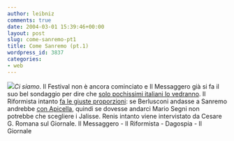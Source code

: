 ```yaml
---
author: leibniz
comments: true
date: 2004-03-01 15:39:46+00:00
layout: post
slug: come-sanremo-pt1
title: Come Sanremo (pt.1)
wordpress_id: 3837
categories:
- web
---
```


![](http://www.ajaster.com/images/flower.gif)_Ci siamo_. Il Festival non è ancora cominciato e Il Messaggero già si fa il suo bel sondaggio per dire che [solo pochissimi italiani lo vedranno](http://ilmessaggero.caltanet.it/successiva.php?data=20040301&pag=1&ediz=01_NAZIONALE&grpag=pagine/CULTURA&vis=G&ps=0&tt=). Il Riformista intanto [fa le giuste proporzioni](http://www.ilriformista.it/agenda/documenti/index.asp): se Berlusconi andasse a Sanremo andrebbe [con Apicella](http://213.215.144.81/public_html/8000-8999/articolo_8833.html), quindi se dovesse andarci Mario Segni non potrebbe che scegliere i Jalisse. Renis intanto viene intervistato da Cesare G. Romana sul Giornale.
Il Messaggero - Il Riformista - Dagospia - Il Giornale
